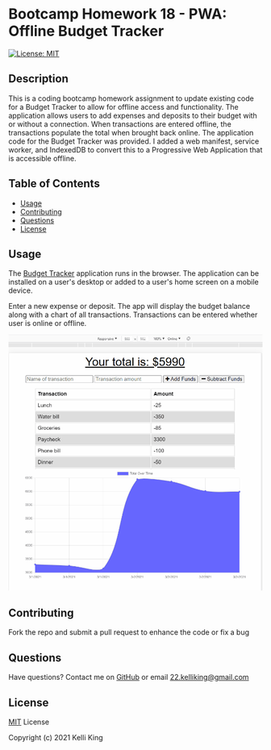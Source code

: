 # Bootcamp Homework 18 - PWA: Offline Budget Tracker
[![License: MIT](https://img.shields.io/badge/License-MIT-yellow.svg)](https://opensource.org/licenses/MIT)
## Description
This is a coding bootcamp homework assignment to update existing code for a Budget Tracker to allow for offline access and functionality.  The application allows users to add expenses and deposits to their budget with or without a connection.  When transactions are entered offline, the transactions populate the total when brought back online.  The application code for the Budget Tracker was provided. I added a web manifest, service worker, and IndexedDB to convert this to a Progressive Web Application that is accessible offline.  

## Table of Contents
* [Usage](#Usage)
* [Contributing](#Contributing)
* [Questions](#Questions)
* [License](#License)

## Usage
The [Budget Tracker](https://tranquil-wildwood-98870.herokuapp.com/) application runs in the browser.  The application can be installed on a user's desktop or added to a user's home screen on a mobile device.  

Enter a new expense or deposit.  The app will display the budget balance along with a chart of all transactions.  Transactions can be entered whether user is online or offline.

![Budget-Tracker Demo](./public/assets/budget-tracker-demo.gif)


## Contributing
Fork the repo and submit a pull request to enhance the code or fix a bug

## Questions
Have questions?  Contact me on [GitHub](https://github.com/thorgriffs) or email <22.kelliking@gmail.com>

## License

[MIT](https://github.com/thorgriffs/pwa-budget-tracker/blob/main/LICENSE) License

Copyright (c) 2021 Kelli King